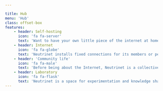 ```yaml
---

title: Hub
menu: 'Hub'
class: offset-box
features:
    - header: Self-hosting
      icon: 'fa fa-server'
      text: 'Want to have your own little piece of the internet at home? Host your own email or home cloud in the basement or living room? On a small, low-power box (brique internet) or a recycled computer (parpaing internet), it''s possible with Neutrinet''s VPN.'
    - header: Internet
      icon: 'fa fa-globe'
      text: 'Neutrinet installs fixed connections for its members or people without papers and offers a VPN with a fixed IP to enable everyone to self-host. A full-fledged player in the network, Neutrinet is also present at interconnection points in Belgium and the Netherlands.'
    - header: 'Community life'
      icon: 'fa fa-male'
      text: 'Before being about the Internet, Neutrinet is a collective existing legally as a non-profit organization and operating in different working groups active on different themes. Decision-making is collective, and meetings, such as our AGMs, are open to all.'
    - header: Laboratory
      icon: 'fa fa-flask'
      text: 'Neutrinet is a space for experimentation and knowledge sharing, where everyone can come and learn at their own pace. Neutrinet organizes workshops to enable its members to understand how the internet works, to experiment with server management, or to master the association''s infrastructure.'
---
```

